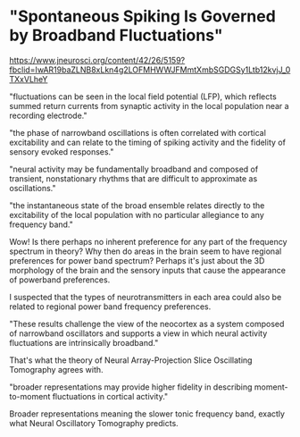 # "Spontaneous Spiking Is Governed by Broadband Fluctuations"
https://www.jneurosci.org/content/42/26/5159?fbclid=IwAR19baZLNB8xLkn4g2LOFMHWWJFMmtXmbSGDGSy1Ltb12kvjJ_0TXxVLheY

"fluctuations can be seen in the local field potential (LFP), which reflects summed return currents from synaptic activity in the local population near a recording electrode."

"the phase of narrowband oscillations is often correlated with cortical excitability and can relate to the timing of spiking activity and the fidelity of sensory evoked responses."

"neural activity may be fundamentally broadband and composed of transient, nonstationary rhythms that are difficult to approximate as oscillations."

"the instantaneous state of the broad ensemble relates directly to the excitability of the local population with no particular allegiance to any frequency band."

Wow! Is there perhaps no inherent preference for any part of the frequency spectrum in theory? Why then do areas in the brain seem to have regional preferences for power band spectrum? Perhaps it's just about the 3D morphology of the brain and the sensory inputs that cause the appearance of powerband preferences.

I suspected that the types of neurotransmitters in each area could also be related to regional power band frequency preferences.

"These results challenge the view of the neocortex as a system composed of narrowband oscillators and supports a view in which neural activity fluctuations are intrinsically broadband."

That's what the theory of Neural Array-Projection Slice Oscillating Tomography agrees with.

"broader representations may provide higher fidelity in describing moment-to-moment fluctuations in cortical activity."

Broader representations meaning the slower tonic frequency band, exactly what Neural Oscillatory Tomography predicts.
